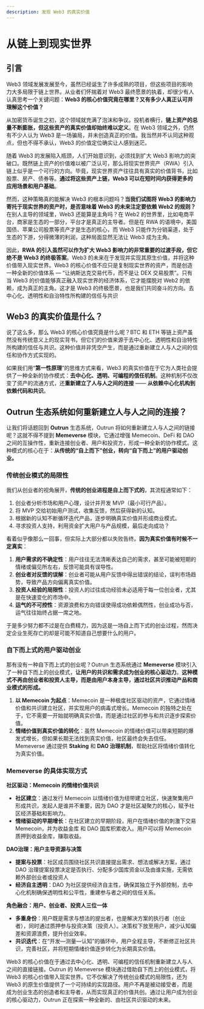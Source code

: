 ```yaml
---
description: 发现 Web3 的真实价值
---
```


# 从链上到现实世界

## **引言**

Web3 领域发展发展至今，虽然已经诞生了许多成熟的项目，但这些项目的影响力大多局限于链上世界。从业者们怀揣着对 Web3 最终愿景的执着，却很少有人认真思考一个关键问题：**Web3 的核心价值究竟在哪里？又有多少人真正认可并理解这个价值？**

从加密货币诞生之初，这个领域就充满了泡沫和争议。投机者横行，**链上资产的总量不断膨胀，但这些资产的真实价值却始终难以定义**。在 Web3 领域之外，仍然有不少人认为  Web3 是一场骗局，并未创造真正的价值。我当然并不认同这种观点，但也不得不承认，Web3 的价值定位确实让人感到迷茫。

随着 Web3 的发展陷入瓶颈，人们开始意识到，必须找到扩大 Web3 影响力的突破口。既然链上资产的价值难以被广泛认可，那么将现实世界资产（RWA）引入链上似乎是一个可行的方向。毕竟，现实世界资产往往具有真实的价值背书，比如股票、房产、债券等。**通过将这些资产上链，Web3 可以在短时间内获得更多的应用场景和用户基础**。

然而，这种策略真的能解决 Web3 的根本问题吗？**当我们试图将 Web3 的影响力寄托于现实世界的资产时，是否意味着 Web3 的未来注定要依赖 Web2 的规则？**&#x5728;别人主导的领域里，Web3 还能算是主角吗？在 Web2 的世界里，比如电商平台，商家是生态的一部分，平台才是真正的主导者。但是在 RWA 的语境中，美国国债、苹果公司股票等资产才是生态的核心，而 Web3 只能作为分销渠道，处于生态的下游，分得微薄的利润，这种局面显然无法让 Web3 成为主角。

因此，**RWA 的引入虽然可以作为扩大 Web3 影响力的非常重要的过渡手段，但它绝不是 Web3 的终极答案**。Web3 的未来在于发现并实现其原生价值，并将这种价值带入现实世界。Web3 的核心价值不应只是复制现实世界的资产，而是创造一种全新的价值体系 — “让纳斯达克交易代币，而不是让 DEX 交易股票”。只有当 Web3 的价值能够真正融入现实世界的经济体系，它才能摆脱对 Web2 的依赖，成为真正的主角。这才是 Web3 的终极愿景，也是我们共同奋斗的方向。去中心化、透明性和自治特性所构建的信任与共识

## **Web3 的真实价值是什么？**

说了这么多，那么 Web3 的核心价值究竟是什么呢？BTC 和 ETH 等链上资产虽然没有传统意义上的现实背书，但它们的价值来源于去中心化、透明性和自治特性所构建的信任与共识。这种价值并非凭空产生，而是通过重新建立人与人之间的信任和协作方式实现的。

如果我们用“**第一性原理**”的思维方式来看，Web3 的真实价值在于它为人类社会提供了一种全新的协作模式：**去中心化、透明、可编程的信任机制**。这种机制不仅改变了资产的流通方式，还**重新建立了人与人之间的连接** —— **从依赖中心化机构到依赖代码和共识**。

## **Outrun 生态系统如何重新建立人与人之间的连接？**

让我们将话题回到 **Outrun** 生态系统，Outrun 将如何重新建立人与人之间的链接呢？这就不得不提到 **Memeverse** 模块，它通过增强 Memecoin、DeFi 和 DAO 之间的互操作性，重新连接创业者、用户和投资方，形成一种全新的协作模式。这种模式的核心在于：**从传统的“自上而下”创业，转向“自下而上”的用户驱动创业。**

### **传统创业模式的局限性**

我们从创业者的视角展开，**传统的创业进程是自上而下式的**，其流程通常如下：

1. 创业者分析市场和用户心理，设计并开发 MVP（最小可行产品）。
2. 将 MVP 交给初始用户测试，收集反馈，然后获得新的认知。
3. 根据新的认知不断循环迭代产品，逐步明确真实价值并形成商业模式。
4. 寻求投资人支持，利用资金扩大用户与产品规模，最后走向成功？

看着似乎像那么一回事，但实际上大部分都以失败告终。**因为真实价值有时候不一定真实**：

1. **用户需求的不确定性**：用户往往无法清晰表达自己的需求，甚至可能被短期的情绪或偏见所左右，反馈可能具有误导性。
2. **创业者对反馈的误解**：创业者可能从用户反馈中得出错误的结论，误判市场趋势，导致产品方向偏离真实价值。
3. **投资人经验的局限性**：投资人的过往成功经验未必适用于每一位创业者，尤其是在快速变化的市场中。
4. **运气的不可控性**：资源浪费和方向错误使得成功依赖偶然性，创业成功与否，运气往往始终占据一席之地。

于是多少努力都不过是在白费精力，因为这是一场自上而下式的创业过程，然而决定企业生死存亡的却是可能不知道自己想要什么的用户。

### **自下而上式的用户驱动创业**

那有没有一种自下而上式的创业呢？Outrun 生态系统通过 **Memeverse** 模块引入了一种自下而上的创业模式，**让用户的共识和需求成为创业的核心驱动力**。**这种模式不再由创业者和投资人主导，而是由用户本身主导，通过社区共识推动产品和商业模式的形成。**

1. **以 Memecoin 为起点**：Memecoin 是一种极度社区驱动的资产，它通过情绪价值和共识建立社区，并实现用户的病毒式增长。Memecoin 的独特之处在于，它不需要一开始就明确真实价值，而是通过社区的参与和共识逐步探索价值。
2. **情绪价值到真实价值的转化**：虽然 Memecoin 的情绪价值可以带来短期的爆发式增长，但如果长期无法找到真实价值，社区最终会失去信任。Memeverse 通过提供 **Staking** 和 **DAO 治理机制**，帮助社区将情绪价值转化为真实价值。

### **Memeverse** **的具体实现方式**

**社区驱动：Memecoin 的情绪价值共识**

* **社区建立**：通过发行 Memecoin 以情绪价值为纽带建立社区，快速聚集用户形成共识，发起人是谁并不重要，因为 DAO 才是社区凝聚力的核心，赋予社区经济基础和影响力。
* **情绪驱动的早期增长**：在社区建立的早期阶段，用户在情绪价值的刺激下交易 Memecoin，并为收益金库 和 DAO 国库积累收入。用户可以将 Memecoin 质押到收益金库，赚取收益。

**DAO治理：用户主导资源与决策**

* **提案与投票**：社区成员围绕社区共识直接提出需求、想法或解决方案，通过 DAO 治理提案投票决定是否执行、分配多少国库资金以及由谁实施，无需依赖外部创业者或投资人
* **经济自主透明**：DAO 为社区提供经济自主性，确保其独立于外部控制，去中心化机制确保透明性和公平性，重建参与者之间的信任关系。

**角色融合：用户、创业者、投资人三位一体**

* **多重身份**：用户既是需求与想法的提出者，也是解决方案的执行者（创业者），同时通过质押参与投资决策（投资人）。决策权下放至用户，减少认知偏差和资源浪费，提升创业效率。
* **共识迭代**：在“开发—测量—认知”的循环中，用户全程主导，不断修正社区共识，完善社区，并将短期情绪价值逐步转化为长期真实价值。

Web3 的核心价值在于通过去中心化、透明、可编程的信任机制重新建立人与人之间的直接链接。Outrun 的 Memeverse 模块通过借助自下而上的创业模式，将 Web3 的核心价值带入现实世界。它不仅解决了传统创业模式的局限性，还为 Web3 的原生价值提供了一个可持续的实现路径。用户不再是被动接受者，而是成为创业生态的创造者和主导者，从而实现真正的价值共创。通过让用户成为创业的核心驱动力，Outrun 正在探索一种全新的、由社区共识驱动的未来。

